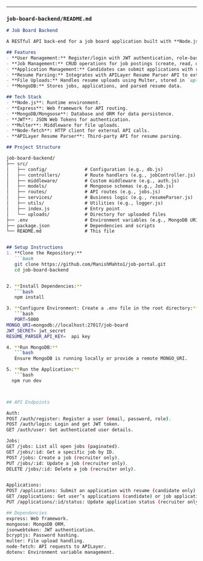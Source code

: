 
---

### `job-board-backend/README.md`

```markdown
# Job Board Backend

A RESTful API back-end for a job board application built with **Node.js**, **Express**, and **MongoDB**. Integrates with the **APILayer Resume Parser API** to parse resume data from uploaded files or URLs.

## Features
- **User Management:** Register/login with JWT authentication, role-based access (candidate/recruiter).
- **Job Management:** CRUD operations for job postings (create, read, update, delete).
- **Application Management:** Candidates can submit applications with resumes; recruiters can update application status.
- **Resume Parsing:** Integrates with APILayer Resume Parser API to extract key details (name, email, skills, experience).
- **File Uploads:** Handles resume uploads using Multer, stored in `uploads/`.
- **MongoDB:** Stores jobs, applications, and parsed resume data.

## Tech Stack
- **Node.js**: Runtime environment.
- **Express**: Web framework for API routing.
- **MongoDB/Mongoose**: Database and ORM for data persistence.
- **JWT**: JSON Web Tokens for authentication.
- **Multer**: Middleware for file uploads.
- **Node-fetch**: HTTP client for external API calls.
- **APILayer Resume Parser**: Third-party API for resume parsing.

## Project Structure

job-board-backend/
├── src/
│   ├── config/              # Configuration (e.g., db.js)
│   ├── controllers/         # Route handlers (e.g., jobController.js)
│   ├── middleware/          # Custom middleware (e.g., auth.js)
│   ├── models/              # Mongoose schemas (e.g., Job.js)
│   ├── routes/              # API routes (e.g., jobs.js)
│   ├── services/            # Business logic (e.g., resumeParser.js)
│   ├── utils/               # Utilities (e.g., logger.js)
│   ├── index.js             # Entry point
│   └── uploads/             # Directory for uploaded files
├── .env                     # Environment variables (e.g., MongoDB URI)
├── package.json             # Dependencies and scripts
└── README.md                # This file


## Setup Instructions
1. **Clone the Repository:**
   ```bash
   git clone https://github.com/ManishMahto1/job-portal.git
   cd job-board-backend


2. **Install Dependencies:**
   ```bash
   npm install

3. **Configure Environment: Create a .env file in the root directory:**
   ```bash
   PORT=5000
MONGO_URI=mongodb://localhost:27017/job-board
JWT_SECRET= jwt_secret
RESUME_PARSER_API_KEY=  api key

4. **Run MongoDB:**
   ```bash
   Ensure MongoDB is running locally or provide a remote MONGO_URI.

5. **Run the Application:**
   ```bash
  npm run dev



## API Endpoints

Auth:
POST /auth/register: Register a user (email, password, role).
POST /auth/login: Login and get JWT token.
GET /auth/user: Get authenticated user details.

Jobs:
GET /jobs: List all open jobs (paginated).
GET /jobs/:id: Get a specific job by ID.
POST /jobs: Create a job (recruiter only).
PUT /jobs/:id: Update a job (recruiter only).
DELETE /jobs/:id: Delete a job (recruiter only).


Applications:
POST /applications: Submit an application with resume (candidate only).
GET /applications: Get user’s applications (candidate) or job applications (recruiter).
PUT /applications/:id/status: Update application status (recruiter only).

## Dependencies
express: Web framework.
mongoose: MongoDB ORM.
jsonwebtoken: JWT authentication.
bcryptjs: Password hashing.
multer: File upload handling.
node-fetch: API requests to APILayer.
dotenv: Environment variable management.